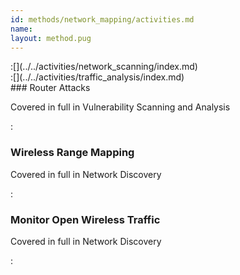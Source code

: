 ```yaml
---
id: methods/network_mapping/activities.md
name: 
layout: method.pug
---
```


<div class="boxtext">
:[](../../activities/network_scanning/index.md)
</div>

<div class="boxtext">
:[](../../activities/traffic_analysis/index.md)
</div>

<div class="boxtext">
### Router Attacks

Covered in full in  Vulnerability Scanning and Analysis

:[](../../activities/router_attacks/approach.md)
</div>

<div class="boxtext">

### Wireless Range Mapping

Covered in full in Network Discovery

:[](../../activities/wireless_range_mapping/approach.md)
</div>

<div class="boxtext">

### Monitor Open Wireless Traffic

Covered in full in Network Discovery

:[](../../activities/monitor_open_wireless_traffic/approach.md)
</div>

